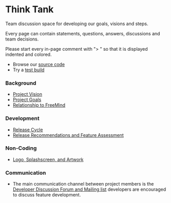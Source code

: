 <!-- toc -->

# Think Tank

Team discussion space for developing our goals, visions and steps. 

Every page can contain statements, questions, answers, discussions and team decisions.<br> 

Please start every in-page comment with "&gt; " so that it is displayed indented and colored. 

* Browse our [source code](https://github.com/freeplane/freeplane)
* Try a [test build](http://www.freeplane.org/testversion/)

### Background

* [Project Vision](Visions.md) 
* [Project Goals](Goals.md) 
* [Relationship to FreeMind](../user-documentation/Relationship_to_FreeMind.md)

### Development

* [Release Cycle](Release_cycle.md) 
* [Release Recommendations and Feature Assessment](Release_Recommendations_and_Feature_Assessment.md)

### Non-Coding

* [Logo, Splashscreen, and Artwork](Logo_and_splashscreen.md)

### Communication

* The main communication channel between project members is the [Developer Discussion Forum and Mailing list](http://freeplane-developer.996965.n3.nabble.com/) developers are encouraged to discuss feature development.

<!-- ({Category:History}) -->

